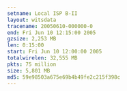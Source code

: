 ```yaml
---
setname: Local ISP B-II
layout: witsdata
tracename: 20050610-000000-0
end: Fri Jun 10 12:15:00 2005
gzsize: 2,253 MB
len: 0:15:00
start: Fri Jun 10 12:00:00 2005
totalwirelen: 32,555 MB
pkts: 75 million
size: 5,801 MB
md5: 59e98503a675e69b4b49fe2c215f398c
---
```

